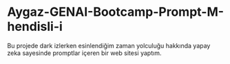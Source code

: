 # Aygaz-GENAI-Bootcamp-Prompt-M-hendisli-i
Bu projede dark izlerken esinlendiğim zaman yolculuğu hakkında yapay zeka sayesinde promptlar içeren bir web sitesi yaptım.
